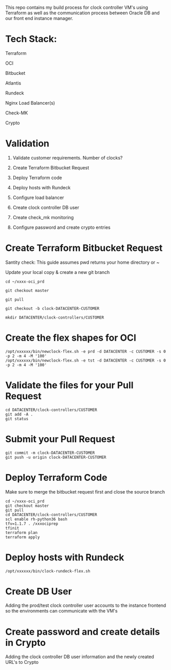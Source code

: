 This repo contains my build process for clock controller VM's using Terraform as well as the communication process between Oracle DB and our front end instance manager.

# Tech Stack:
Terraform

OCI

Bitbucket

Atlantis

Rundeck

Nginx Load Balancer(s)

Check-MK

Crypto

# Validation

1. Validate customer requirements. Number of clocks?

2. Create Terraform Bitbucket Request

3. Deploy Terraform code

4. Deploy hosts with Rundeck

5. Configure load balancer

6. Create clock controller DB user

7. Create check_mk monitoring

8. Configure password and create crypto entries

# Create Terraform Bitbucket Request

Santity check: This guide assumes pwd returns your home directory or ~

Update your local copy & create a new git branch

```
cd ~/xxxx-oci_prd

git checkout master

git pull

git checkout -b clock-DATACENTER-CUSTOMER

mkdir DATACENTER/clock-controllers/CUSTOMER
```

# Create the flex shapes for OCI

```
/opt/xxxxxx/bin/newclock-flex.sh -e prd -d DATACENTER -c CUSTOMER -s 0 -p 2 -m 4 -M '100'
/opt/xxxxxx/bin/newclock-flex.sh -e tst -d DATACENTER -c CUSTOMER -s 0 -p 2 -m 4 -M '100'
```
# Validate the files for your Pull Request

```
cd DATACENTER/clock-controllers/CUSTOMER
git add -A .
git status
```

# Submit your Pull Request

```
git commit -m clock-DATACENTER-CUSTOMER
git push -u origin clock-DATACENTER-CUSTOMER
```

# Deploy Terraform Code
Make sure to merge the bitbucket request first and close the source branch

```
cd ~/xxxx-oci_prd
git checkout master
git pull
cd DATACENTER/clock-controllers/CUSTOMER
scl enable rh-python36 bash
tfv=1.1.7 . /xxxociprep
tfinit
terraform plan
terraform apply
```

# Deploy hosts with Rundeck

```
/opt/xxxxxx/bin/clock-rundeck-flex.sh
```

# Create DB User

Adding the prod/test clock controller user accounts to the instance frontend so the environments can communicate with the VM's

# Create password and create details in Crypto

Adding the clock controller DB user information and the newly created URL's to Crypto 









